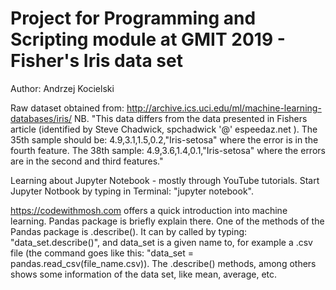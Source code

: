 # Project for Programming and Scripting module at GMIT 2019 - Fisher's Iris data set
Author: Andrzej Kocielski


Raw dataset obtained from: http://archive.ics.uci.edu/ml/machine-learning-databases/iris/
NB. "This data differs from the data presented in Fishers article (identified by Steve Chadwick, spchadwick '@' espeedaz.net ). The 35th sample should be: 4.9,3.1,1.5,0.2,"Iris-setosa" where the error is in the fourth feature. The 38th sample: 4.9,3.6,1.4,0.1,"Iris-setosa" where the errors are in the second and third features."

Learning about Jupyter Notebook - mostly through YouTube tutorials.
Start Jupyter Notbook by typing in Terminal: "jupyter notebook".

https://codewithmosh.com offers a quick introduction into machine learning. Pandas package is briefly explain there. One of the methods of the Pandas package is .describe(). It can by called by typing: "data_set.describe()", and data_set is a given name to, for example a .csv file (the command goes like this: "data_set = pandas.read_csv(file_name.csv)). The .describe() methods, among others shows some information of the data set, like mean, average, etc.
